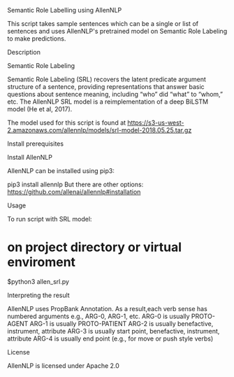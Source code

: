 Semantic Role Labelling using AllenNLP

This script takes sample sentences which can be a single or list of sentences and uses AllenNLP's pretrained model on Semantic Role Labeling  to make predictions. 

Description

Semantic Role Labeling

Semantic Role Labeling (SRL) recovers the latent predicate argument structure of a sentence, providing representations that answer basic questions about sentence meaning, including “who” did “what” to “whom,” etc. The AllenNLP SRL model is a reimplementation of a deep BiLSTM model (He et al, 2017).

The model used for this script is found at https://s3-us-west-2.amazonaws.com/allennlp/models/srl-model-2018.05.25.tar.gz


Install prerequisites

Install AllenNLP

AllenNLP can be installed using pip3:

pip3 install allennlp
But there are other options: https://github.com/allenai/allennlp#installation

Usage

To run script with SRL model:

  # on project directory or virtual enviroment 
  $python3 allen_srl.py


Interpreting the result 

AllenNLP uses  PropBank Annotation. As a result,each verb sense has numbered arguments e.g., ARG-0, ARG-1,
etc.
   ARG-0 is usually PROTO-AGENT
   ARG-1 is usually PROTO-PATIENT
   ARG-2 is usually benefactive, instrument, attribute
   ARG-3 is usually start point, benefactive, instrument, attribute
   ARG-4 is usually end point (e.g., for move or push style verbs)



License

AllenNLP is licensed under Apache 2.0 



